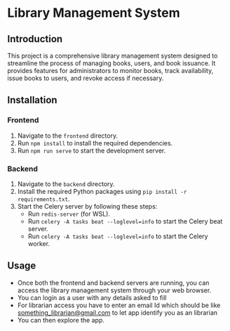 # Library Management System

## Introduction
This project is a comprehensive library management system designed to streamline the process of managing books, users, and book issuance. It provides features for administrators to monitor books, track availability, issue books to users, and revoke access if necessary.

## Installation

### Frontend
1. Navigate to the `frontend` directory.
2. Run `npm install` to install the required dependencies.
3. Run `npm run serve` to start the development server.

### Backend
1. Navigate to the `backend` directory.
2. Install the required Python packages using `pip install -r requirements.txt`.
3. Start the Celery server by following these steps:
   - Run `redis-server` (for WSL).
   - Run `celery -A tasks beat --loglevel=info` to start the Celery beat server.
   - Run `celery -A tasks beat --loglevel=info` to start the Celery worker.

## Usage
- Once both the frontend and backend servers are running, you can access the library management system through your web browser.
- You can login as a user with any details asked to fill
- For librarian access you have to enter an email Id which should be like something_librarian@gmail.com to let app identify you as an librarian
- You can then explore the app.
